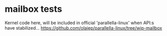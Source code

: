 # mailbox tests

Kernel code here, will be included in official 'parallella-linux'
when API:s have stabilized...
https://github.com/olajep/parallella-linux/tree/wip-mailbox
